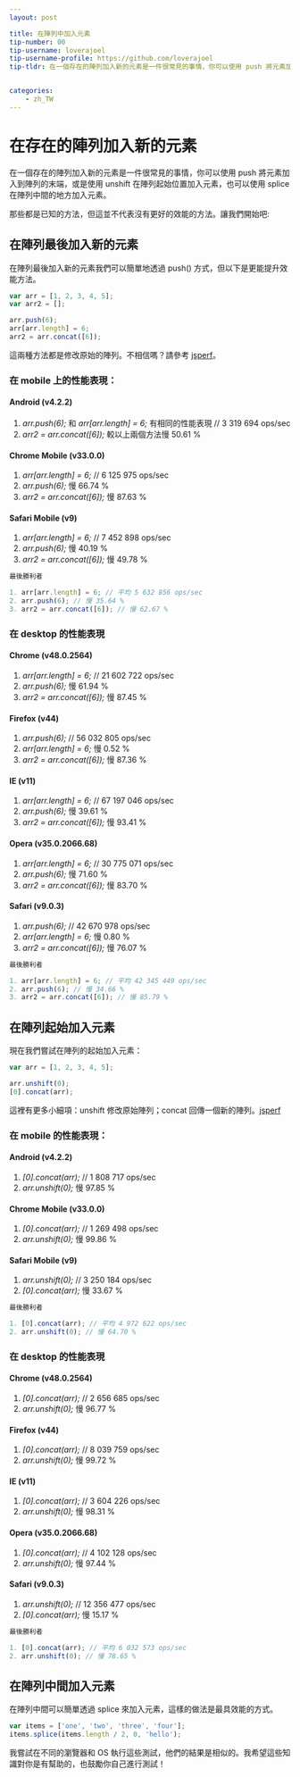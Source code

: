 ```yaml
---
layout: post

title: 在陣列中加入元素
tip-number: 00
tip-username: loverajoel
tip-username-profile: https://github.com/loverajoel
tip-tldr: 在一個存在的陣列加入新的元素是一件很常見的事情，你可以使用 push 將元素加入到陣列的末端，或是使用 unshift 在陣列起始位置加入元素，也可以使用 splice 在陣列中間的地方加入元素。


categories:
    - zh_TW
---
```


# 在存在的陣列加入新的元素

在一個存在的陣列加入新的元素是一件很常見的事情，你可以使用 push 將元素加入到陣列的末端，或是使用 unshift 在陣列起始位置加入元素，也可以使用 splice 在陣列中間的地方加入元素。

那些都是已知的方法，但這並不代表沒有更好的效能的方法。讓我們開始吧:

## 在陣列最後加入新的元素

在陣列最後加入新的元素我們可以簡單地透過 push() 方式，但以下是更能提升效能方法。

```javascript
var arr = [1, 2, 3, 4, 5];
var arr2 = [];

arr.push(6);
arr[arr.length] = 6;
arr2 = arr.concat([6]);
```
這兩種方法都是修改原始的陣列。不相信嗎？請參考 [jsperf](http://jsperf.com/push-item-inside-an-array)。

### 在 mobile 上的性能表現：

#### Android (v4.2.2)

1. _arr.push(6);_ 和 _arr[arr.length] = 6;_ 有相同的性能表現 // 3 319 694 ops/sec
3. _arr2 = arr.concat([6]);_ 較以上兩個方法慢 50.61 %

#### Chrome Mobile (v33.0.0)

1. _arr[arr.length] = 6;_ // 6 125 975 ops/sec
2. _arr.push(6);_ 慢 66.74 %
3. _arr2 = arr.concat([6]);_ 慢 87.63 %

#### Safari Mobile (v9)

1. _arr[arr.length] = 6;_ // 7 452 898 ops/sec
2. _arr.push(6);_ 慢 40.19 %
3. _arr2 = arr.concat([6]);_ 慢 49.78 %

```javascript
最後勝利者

1. arr[arr.length] = 6; // 平均 5 632 856 ops/sec
2. arr.push(6); // 慢 35.64 %
3. arr2 = arr.concat([6]); // 慢 62.67 %
```

### 在 desktop 的性能表現

#### Chrome (v48.0.2564)

1. _arr[arr.length] = 6;_ // 21 602 722 ops/sec
2. _arr.push(6);_ 慢 61.94 %
3. _arr2 = arr.concat([6]);_ 慢 87.45 %

#### Firefox (v44)

1. _arr.push(6);_ // 56 032 805 ops/sec
2. _arr[arr.length] = 6;_ 慢 0.52 %
3. _arr2 = arr.concat([6]);_ 慢 87.36 %

#### IE (v11)

1. _arr[arr.length] = 6;_ // 67 197 046 ops/sec
2. _arr.push(6);_ 慢 39.61 %
3. _arr2 = arr.concat([6]);_ 慢 93.41 %

#### Opera (v35.0.2066.68)

1. _arr[arr.length] = 6;_ // 30 775 071 ops/sec
2. _arr.push(6);_ 慢 71.60 %
3. _arr2 = arr.concat([6]);_ 慢 83.70 %

#### Safari (v9.0.3)

1. _arr.push(6);_ // 42 670 978 ops/sec
2. _arr[arr.length] = 6;_ 慢 0.80 %
3. _arr2 = arr.concat([6]);_ 慢 76.07 %

```javascript
最後勝利者

1. arr[arr.length] = 6; // 平均 42 345 449 ops/sec
2. arr.push(6); // 慢 34.66 %
3. arr2 = arr.concat([6]); // 慢 85.79 %
```

## 在陣列起始加入元素

現在我們嘗試在陣列的起始加入元素：

```javascript
var arr = [1, 2, 3, 4, 5];

arr.unshift(0);
[0].concat(arr);
```
這裡有更多小細項：unshift 修改原始陣列；concat 回傳一個新的陣列。[jsperf](http://jsperf.com/unshift-item-inside-an-array)

### 在 mobile 的性能表現：

#### Android (v4.2.2)

1. _[0].concat(arr);_ // 1 808 717 ops/sec
2. _arr.unshift(0);_ 慢 97.85 %

#### Chrome Mobile (v33.0.0)

1. _[0].concat(arr);_ // 1 269 498 ops/sec
2. _arr.unshift(0);_ 慢 99.86 %

#### Safari Mobile (v9)

1. _arr.unshift(0);_ // 3 250 184 ops/sec
2. _[0].concat(arr);_ 慢 33.67 %

```javascript
最後勝利者

1. [0].concat(arr); // 平均 4 972 622 ops/sec
2. arr.unshift(0); // 慢 64.70 %
```

### 在 desktop 的性能表現

#### Chrome (v48.0.2564)

1. _[0].concat(arr);_ // 2 656 685 ops/sec
2. _arr.unshift(0);_ 慢 96.77 %

#### Firefox (v44)

1. _[0].concat(arr);_ // 8 039 759 ops/sec
2. _arr.unshift(0);_ 慢 99.72 %

#### IE (v11)

1. _[0].concat(arr);_ // 3 604 226 ops/sec
2. _arr.unshift(0);_ 慢 98.31 %

#### Opera (v35.0.2066.68)

1. _[0].concat(arr);_ // 4 102 128 ops/sec
2. _arr.unshift(0);_ 慢 97.44 %

#### Safari (v9.0.3)

1. _arr.unshift(0);_ // 12 356 477 ops/sec
2. _[0].concat(arr);_ 慢 15.17 %

```javascript
最後勝利者

1. [0].concat(arr); // 平均 6 032 573 ops/sec
2. arr.unshift(0); // 慢 78.65 %
```

## 在陣列中間加入元素

在陣列中間可以簡單透過 splice 來加入元素，這樣的做法是最具效能的方式。

```javascript
var items = ['one', 'two', 'three', 'four'];
items.splice(items.length / 2, 0, 'hello');
```

我嘗試在不同的瀏覽器和 OS 執行這些測試，他們的結果是相似的。我希望這些知識對你是有幫助的，也鼓勵你自己進行測試！